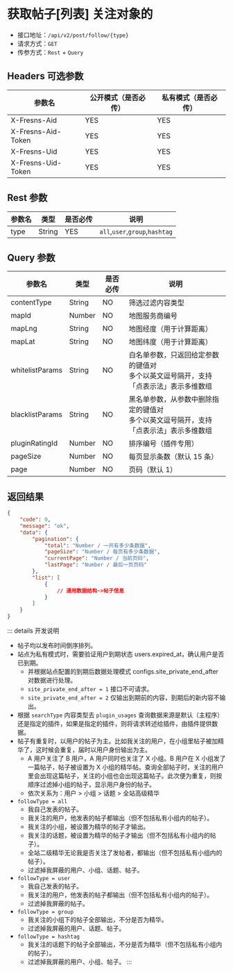 # 获取帖子[列表] 关注对象的

- 接口地址：`/api/v2/post/follow/{type}`
- 请求方式：`GET`
- 传参方式：`Rest` + `Query`

## Headers 可选参数

| 参数名 | 公开模式（是否必传） | 私有模式（是否必传） |
| --- | --- | --- |
| X-Fresns-Aid | YES | YES |
| X-Fresns-Aid-Token | YES | YES |
| X-Fresns-Uid | YES | YES |
| X-Fresns-Uid-Token | YES | YES |

## Rest 参数

| 参数名 | 类型 | 是否必传 | 说明 |
| --- | --- | --- | --- |
| type | String | YES | `all`,`user`,`group`,`hashtag` |

## Query 参数

| 参数名 | 类型 | 是否必传 | 说明 |
| --- | --- | --- | --- |
| contentType | String | NO | 筛选过滤内容类型 |
| mapId | Number | NO | 地图服务商编号 |
| mapLng | String | NO | 地图经度（用于计算距离） |
| mapLat | String | NO | 地图纬度（用于计算距离） |
| whitelistParams | String | NO | 白名单参数，只返回给定参数的键值对<br>多个以英文逗号隔开，支持「点表示法」表示多维数组 |
| blacklistParams | String | NO | 黑名单参数，从参数中删除指定的键值对<br>多个以英文逗号隔开，支持「点表示法」表示多维数组 |
| pluginRatingId | Number | NO | 排序编号（插件专用） |
| pageSize | Number | NO | 每页显示条数（默认 15 条） |
| page | Number | NO | 页码（默认 1） |

## 返回结果

```json
{
    "code": 0,
    "message": "ok",
    "data": {
        "pagination": {
            "total": "Number / 一共有多少条数据",
            "pageSize": "Number / 每页有多少条数据",
            "currentPage": "Number / 当前页码",
            "lastPage": "Number / 最后一页页码"
        },
        "list": [
            {
                // 通用数据结构->帖子信息
            }
        ]
    }
}
```

::: details 开发说明
- 帖子均以发布时间倒序排列。
- 站点为私有模式时，需要验证用户到期状态 users.expired_at，确认用户是否已到期。
    - 并根据站点配置的到期后数据处理模式 configs.site_private_end_after 对数据进行处理。
    - `site_private_end_after = 1` 接口不可请求。
    - `site_private_end_after = 2` 仅输出到期前的内容，到期后的新内容不输出。
- 根据 `searchType` 内容类型去 `plugin_usages` 查询数据来源是默认（主程序）还是指定的插件，如果是指定的插件，则将请求转述给插件，由插件提供数据。
- 帖子有重复时，以用户的帖子为主。比如我关注的用户，在小组里帖子被加精华了，这时候会重复，届时以用户身份输出为主。
    - A 用户关注了 B 用户，A 用户同时也关注了 X 小组。B 用户在 X 小组发了一篇帖子，帖子被设置为 X 小组的精华帖。查询全部帖子时，关注的用户里会出现这篇帖子，关注的小组也会出现这篇帖子。此次便为重复，则按顺序过滤掉小组的帖子，显示用户身份的帖子。
    - 依次关系为：用户 > 小组 > 话题 > 全站高级精华
- `followType = all`
    - 我自己发表的帖子。
    - 我关注的用户，他发表的帖子都输出（但不包括私有小组内的帖子）。
    - 我关注的小组，被设置为精华的帖子才输出。
    - 我关注的话题，被设置为精华的帖子才输出（但不包括私有小组内的帖子）。
    - 全站二级精华无论我是否关注了发帖者，都输出（但不包括私有小组内的帖子）。
    - 过滤掉我屏蔽的用户、小组、话题、帖子。
- `followType = user`
    - 我自己发表的帖子。
    - 我关注的用户，他发表的帖子都输出（但不包括私有小组内的帖子）。
    - 过滤掉我屏蔽的帖子。
- `followType = group`
    - 我关注的小组下的帖子全部输出，不分是否为精华。
    - 过滤掉我屏蔽的用户、话题、帖子。
- `followType = hashtag`
    - 我关注的话题下的帖子全部输出，不分是否为精华（但不包括私有小组内的帖子）。
    - 过滤掉我屏蔽的用户、小组、帖子。
:::